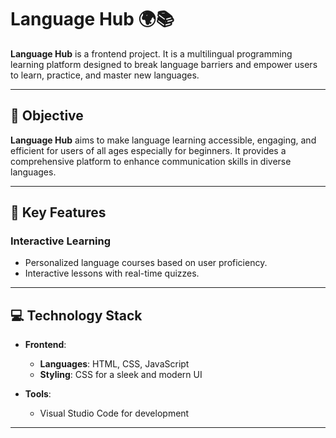 # Language Hub 🌍📚  

**Language Hub** is a frontend project. It is a multilingual programming learning platform designed to break language barriers and empower users to learn, practice, and master new languages.

---

## 🎯 Objective  

**Language Hub** aims to make language learning accessible, engaging, and efficient for users of all ages especially for beginners. It provides a comprehensive platform to enhance communication skills in diverse languages.  

---

## 🌟 Key Features  

### **Interactive Learning**  
- Personalized language courses based on user proficiency.  
- Interactive lessons with real-time quizzes.

---

## 💻 Technology Stack  

- **Frontend**:  
  - **Languages**: HTML, CSS, JavaScript  
  - **Styling**: CSS for a sleek and modern UI  

- **Tools**:  
  - Visual Studio Code for development  


---
